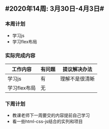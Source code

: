 ## #2020年14周: 3月30日-4月3日#

### 本周计划

* 学习js
* 学习flex布局

### 实际完成内容

| 工作内容 | 有问题 | 提议解决办法 |
| ------ | ------ | ------ |
| 学习js | 有 | 理解不是很清晰 |
| 学习flex布局 | 无 |  |

### 下周计划
* 教课老师下一周要交的内容提前自己学习
* 看一些html-css-js结合的实列和项目